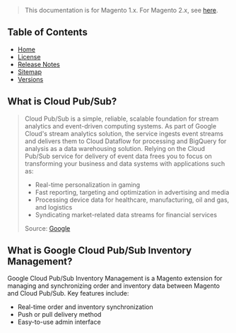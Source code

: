 <blockquote class="important">This documentation is for Magento 1.x. For Magento 2.x, see <a href="https://docs.auroraextensions.com/magento/extensions/2.x/cloudpubsubinventorymanagement/latest/">here</a>.</blockquote>

## Table of Contents

- [Home](https://docs.auroraextensions.com/magento/extensions/1.x/cloudpubsubinventorymanagement/latest/)
- [License](https://docs.auroraextensions.com/magento/extensions/1.x/cloudpubsubinventorymanagement/LICENSE.txt)
- [Release Notes](https://docs.auroraextensions.com/magento/extensions/1.x/cloudpubsubinventorymanagement/RELEASE_NOTES.txt)
- [Sitemap](https://docs.auroraextensions.com/magento/extensions/1.x/cloudpubsubinventorymanagement/latest/sitemap.xml)
- [Versions](https://docs.auroraextensions.com/magento/extensions/1.x/cloudpubsubinventorymanagement/)

## What is Cloud Pub/Sub?

<blockquote>
  <div>
    Cloud Pub/Sub is a simple, reliable, scalable foundation for stream analytics and event-driven computing systems. As part of Google Cloud's
    stream analytics solution, the service ingests event streams and delivers them to Cloud Dataflow for processing and BigQuery for analysis as
    a data warehousing solution. Relying on the Cloud Pub/Sub service for delivery of event data frees you to focus on transforming your business
    and data systems with applications such as:
  </div>
  <ul>
    <li>Real-time personalization in gaming</li>
    <li>Fast reporting, targeting and optimization in advertising and media</li>
    <li>Processing device data for healthcare, manufacturing, oil and gas, and logistics</li>
    <li>Syndicating market-related data streams for financial services</li>
  </ul>
  <div>Source:&nbsp;<a href="https://cloud.google.com/pubsub/" target="_blank">Google</a></div>
</blockquote>

## What is Google Cloud Pub/Sub Inventory Management?

Google Cloud Pub/Sub Inventory Management is a Magento extension for managing and synchronizing order and inventory data
between Magento and Cloud Pub/Sub. Key features include:

+ Real-time order and inventory synchronization
+ Push or pull delivery method
+ Easy-to-use admin interface
